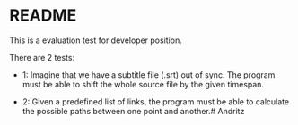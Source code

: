 # README #

This is a evaluation test for developer position.

There are 2 tests:

- 1: Imagine that we have a subtitle file (.srt) out of sync. The program must be able to shift the whole source file by the given timespan.

- 2: Given a predefined list of links, the program must be able to calculate the possible paths between one point and another.# Andritz

